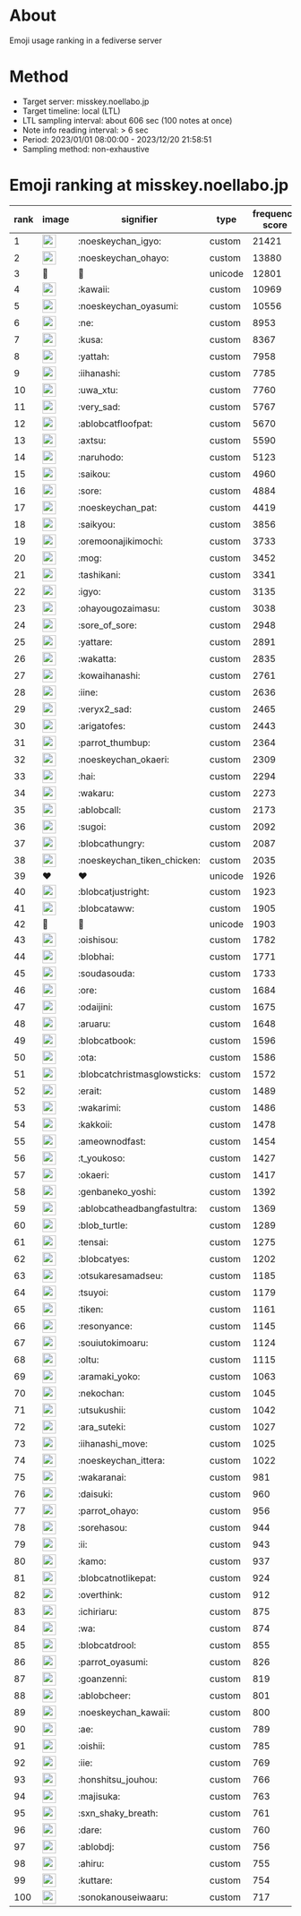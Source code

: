# About
Emoji usage ranking in a fediverse server

# Method
- Target server: misskey.noellabo.jp
- Target timeline: local (LTL)
- LTL sampling interval: about 606 sec (100 notes at once)
- Note info reading interval: > 6 sec
- Period: 2023/01/01 08:00:00 - 2023/12/20 21:58:51 
- Sampling method: non-exhaustive

# Emoji ranking at misskey.noellabo.jp

|rank|image|signifier|type|frequency score|
|----|----|----|----|----|
|1|<img height="24" src="https://misskey.noellabo.jp/emoji/noeskeychan_igyo.webp">|:noeskeychan_igyo:|custom|21421|
|2|<img height="24" src="https://misskey.noellabo.jp/emoji/noeskeychan_ohayo.webp">|:noeskeychan_ohayo:|custom|13880|
|3|🎉|🎉|unicode|12801|
|4|<img height="24" src="https://misskey.noellabo.jp/emoji/kawaii.webp">|:kawaii:|custom|10969|
|5|<img height="24" src="https://misskey.noellabo.jp/emoji/noeskeychan_oyasumi.webp">|:noeskeychan_oyasumi:|custom|10556|
|6|<img height="24" src="https://misskey.noellabo.jp/emoji/ne.webp">|:ne:|custom|8953|
|7|<img height="24" src="https://misskey.noellabo.jp/emoji/kusa.webp">|:kusa:|custom|8367|
|8|<img height="24" src="https://misskey.noellabo.jp/emoji/yattah.webp">|:yattah:|custom|7958|
|9|<img height="24" src="https://misskey.noellabo.jp/emoji/iihanashi.webp">|:iihanashi:|custom|7785|
|10|<img height="24" src="https://misskey.noellabo.jp/emoji/uwa_xtu.webp">|:uwa_xtu:|custom|7760|
|11|<img height="24" src="https://misskey.noellabo.jp/emoji/very_sad.webp">|:very_sad:|custom|5767|
|12|<img height="24" src="https://misskey.noellabo.jp/emoji/ablobcatfloofpat.webp">|:ablobcatfloofpat:|custom|5670|
|13|<img height="24" src="https://misskey.noellabo.jp/emoji/axtsu.webp">|:axtsu:|custom|5590|
|14|<img height="24" src="https://misskey.noellabo.jp/emoji/naruhodo.webp">|:naruhodo:|custom|5123|
|15|<img height="24" src="https://misskey.noellabo.jp/emoji/saikou.webp">|:saikou:|custom|4960|
|16|<img height="24" src="https://misskey.noellabo.jp/emoji/sore.webp">|:sore:|custom|4884|
|17|<img height="24" src="https://misskey.noellabo.jp/emoji/noeskeychan_pat.webp">|:noeskeychan_pat:|custom|4419|
|18|<img height="24" src="https://misskey.noellabo.jp/emoji/saikyou.webp">|:saikyou:|custom|3856|
|19|<img height="24" src="https://misskey.noellabo.jp/emoji/oremoonajikimochi.webp">|:oremoonajikimochi:|custom|3733|
|20|<img height="24" src="https://misskey.noellabo.jp/emoji/mog.webp">|:mog:|custom|3452|
|21|<img height="24" src="https://misskey.noellabo.jp/emoji/tashikani.webp">|:tashikani:|custom|3341|
|22|<img height="24" src="https://misskey.noellabo.jp/emoji/igyo.webp">|:igyo:|custom|3135|
|23|<img height="24" src="https://misskey.noellabo.jp/emoji/ohayougozaimasu.webp">|:ohayougozaimasu:|custom|3038|
|24|<img height="24" src="https://misskey.noellabo.jp/emoji/sore_of_sore.webp">|:sore_of_sore:|custom|2948|
|25|<img height="24" src="https://misskey.noellabo.jp/emoji/yattare.webp">|:yattare:|custom|2891|
|26|<img height="24" src="https://misskey.noellabo.jp/emoji/wakatta.webp">|:wakatta:|custom|2835|
|27|<img height="24" src="https://misskey.noellabo.jp/emoji/kowaihanashi.webp">|:kowaihanashi:|custom|2761|
|28|<img height="24" src="https://misskey.noellabo.jp/emoji/iine.webp">|:iine:|custom|2636|
|29|<img height="24" src="https://misskey.noellabo.jp/emoji/veryx2_sad.webp">|:veryx2_sad:|custom|2465|
|30|<img height="24" src="https://misskey.noellabo.jp/emoji/arigatofes.webp">|:arigatofes:|custom|2443|
|31|<img height="24" src="https://misskey.noellabo.jp/emoji/parrot_thumbup.webp">|:parrot_thumbup:|custom|2364|
|32|<img height="24" src="https://misskey.noellabo.jp/emoji/noeskeychan_okaeri.webp">|:noeskeychan_okaeri:|custom|2309|
|33|<img height="24" src="https://misskey.noellabo.jp/emoji/hai.webp">|:hai:|custom|2294|
|34|<img height="24" src="https://misskey.noellabo.jp/emoji/wakaru.webp">|:wakaru:|custom|2273|
|35|<img height="24" src="https://misskey.noellabo.jp/emoji/ablobcall.webp">|:ablobcall:|custom|2173|
|36|<img height="24" src="https://misskey.noellabo.jp/emoji/sugoi.webp">|:sugoi:|custom|2092|
|37|<img height="24" src="https://misskey.noellabo.jp/emoji/blobcathungry.webp">|:blobcathungry:|custom|2087|
|38|<img height="24" src="https://misskey.noellabo.jp/emoji/noeskeychan_tiken_chicken.webp">|:noeskeychan_tiken_chicken:|custom|2035|
|39|❤|❤|unicode|1926|
|40|<img height="24" src="https://misskey.noellabo.jp/emoji/blobcatjustright.webp">|:blobcatjustright:|custom|1923|
|41|<img height="24" src="https://misskey.noellabo.jp/emoji/blobcataww.webp">|:blobcataww:|custom|1905|
|42|🍗|🍗|unicode|1903|
|43|<img height="24" src="https://misskey.noellabo.jp/emoji/oishisou.webp">|:oishisou:|custom|1782|
|44|<img height="24" src="https://misskey.noellabo.jp/emoji/blobhai.webp">|:blobhai:|custom|1771|
|45|<img height="24" src="https://misskey.noellabo.jp/emoji/soudasouda.webp">|:soudasouda:|custom|1733|
|46|<img height="24" src="https://misskey.noellabo.jp/emoji/ore.webp">|:ore:|custom|1684|
|47|<img height="24" src="https://misskey.noellabo.jp/emoji/odaijini.webp">|:odaijini:|custom|1675|
|48|<img height="24" src="https://misskey.noellabo.jp/emoji/aruaru.webp">|:aruaru:|custom|1648|
|49|<img height="24" src="https://misskey.noellabo.jp/emoji/blobcatbook.webp">|:blobcatbook:|custom|1596|
|50|<img height="24" src="https://misskey.noellabo.jp/emoji/ota.webp">|:ota:|custom|1586|
|51|<img height="24" src="https://misskey.noellabo.jp/emoji/blobcatchristmasglowsticks.webp">|:blobcatchristmasglowsticks:|custom|1572|
|52|<img height="24" src="https://misskey.noellabo.jp/emoji/erait.webp">|:erait:|custom|1489|
|53|<img height="24" src="https://misskey.noellabo.jp/emoji/wakarimi.webp">|:wakarimi:|custom|1486|
|54|<img height="24" src="https://misskey.noellabo.jp/emoji/kakkoii.webp">|:kakkoii:|custom|1478|
|55|<img height="24" src="https://misskey.noellabo.jp/emoji/ameownodfast.webp">|:ameownodfast:|custom|1454|
|56|<img height="24" src="https://misskey.noellabo.jp/emoji/t_youkoso.webp">|:t_youkoso:|custom|1427|
|57|<img height="24" src="https://misskey.noellabo.jp/emoji/okaeri.webp">|:okaeri:|custom|1417|
|58|<img height="24" src="https://misskey.noellabo.jp/emoji/genbaneko_yoshi.webp">|:genbaneko_yoshi:|custom|1392|
|59|<img height="24" src="https://misskey.noellabo.jp/emoji/ablobcatheadbangfastultra.webp">|:ablobcatheadbangfastultra:|custom|1369|
|60|<img height="24" src="https://misskey.noellabo.jp/emoji/blob_turtle.webp">|:blob_turtle:|custom|1289|
|61|<img height="24" src="https://misskey.noellabo.jp/emoji/tensai.webp">|:tensai:|custom|1275|
|62|<img height="24" src="https://misskey.noellabo.jp/emoji/blobcatyes.webp">|:blobcatyes:|custom|1202|
|63|<img height="24" src="https://misskey.noellabo.jp/emoji/otsukaresamadseu.webp">|:otsukaresamadseu:|custom|1185|
|64|<img height="24" src="https://misskey.noellabo.jp/emoji/tsuyoi.webp">|:tsuyoi:|custom|1179|
|65|<img height="24" src="https://misskey.noellabo.jp/emoji/tiken.webp">|:tiken:|custom|1161|
|66|<img height="24" src="https://misskey.noellabo.jp/emoji/resonyance.webp">|:resonyance:|custom|1145|
|67|<img height="24" src="https://misskey.noellabo.jp/emoji/souiutokimoaru.webp">|:souiutokimoaru:|custom|1124|
|68|<img height="24" src="https://misskey.noellabo.jp/emoji/oltu.webp">|:oltu:|custom|1115|
|69|<img height="24" src="https://misskey.noellabo.jp/emoji/aramaki_yoko.webp">|:aramaki_yoko:|custom|1063|
|70|<img height="24" src="https://misskey.noellabo.jp/emoji/nekochan.webp">|:nekochan:|custom|1045|
|71|<img height="24" src="https://misskey.noellabo.jp/emoji/utsukushii.webp">|:utsukushii:|custom|1042|
|72|<img height="24" src="https://misskey.noellabo.jp/emoji/ara_suteki.webp">|:ara_suteki:|custom|1027|
|73|<img height="24" src="https://misskey.noellabo.jp/emoji/iihanashi_move.webp">|:iihanashi_move:|custom|1025|
|74|<img height="24" src="https://misskey.noellabo.jp/emoji/noeskeychan_ittera.webp">|:noeskeychan_ittera:|custom|1022|
|75|<img height="24" src="https://misskey.noellabo.jp/emoji/wakaranai.webp">|:wakaranai:|custom|981|
|76|<img height="24" src="https://misskey.noellabo.jp/emoji/daisuki.webp">|:daisuki:|custom|960|
|77|<img height="24" src="https://misskey.noellabo.jp/emoji/parrot_ohayo.webp">|:parrot_ohayo:|custom|956|
|78|<img height="24" src="https://misskey.noellabo.jp/emoji/sorehasou.webp">|:sorehasou:|custom|944|
|79|<img height="24" src="https://misskey.noellabo.jp/emoji/ii.webp">|:ii:|custom|943|
|80|<img height="24" src="https://misskey.noellabo.jp/emoji/kamo.webp">|:kamo:|custom|937|
|81|<img height="24" src="https://misskey.noellabo.jp/emoji/blobcatnotlikepat.webp">|:blobcatnotlikepat:|custom|924|
|82|<img height="24" src="https://misskey.noellabo.jp/emoji/overthink.webp">|:overthink:|custom|912|
|83|<img height="24" src="https://misskey.noellabo.jp/emoji/ichiriaru.webp">|:ichiriaru:|custom|875|
|84|<img height="24" src="https://misskey.noellabo.jp/emoji/wa.webp">|:wa:|custom|874|
|85|<img height="24" src="https://misskey.noellabo.jp/emoji/blobcatdrool.webp">|:blobcatdrool:|custom|855|
|86|<img height="24" src="https://misskey.noellabo.jp/emoji/parrot_oyasumi.webp">|:parrot_oyasumi:|custom|826|
|87|<img height="24" src="https://misskey.noellabo.jp/emoji/goanzenni.webp">|:goanzenni:|custom|819|
|88|<img height="24" src="https://misskey.noellabo.jp/emoji/ablobcheer.webp">|:ablobcheer:|custom|801|
|89|<img height="24" src="https://misskey.noellabo.jp/emoji/noeskeychan_kawaii.webp">|:noeskeychan_kawaii:|custom|800|
|90|<img height="24" src="https://misskey.noellabo.jp/emoji/ae.webp">|:ae:|custom|789|
|91|<img height="24" src="https://misskey.noellabo.jp/emoji/oishii.webp">|:oishii:|custom|785|
|92|<img height="24" src="https://misskey.noellabo.jp/emoji/iie.webp">|:iie:|custom|769|
|93|<img height="24" src="https://misskey.noellabo.jp/emoji/honshitsu_jouhou.webp">|:honshitsu_jouhou:|custom|766|
|94|<img height="24" src="https://misskey.noellabo.jp/emoji/majisuka.webp">|:majisuka:|custom|763|
|95|<img height="24" src="https://misskey.noellabo.jp/emoji/sxn_shaky_breath.webp">|:sxn_shaky_breath:|custom|761|
|96|<img height="24" src="https://misskey.noellabo.jp/emoji/dare.webp">|:dare:|custom|760|
|97|<img height="24" src="https://misskey.noellabo.jp/emoji/ablobdj.webp">|:ablobdj:|custom|756|
|98|<img height="24" src="https://misskey.noellabo.jp/emoji/ahiru.webp">|:ahiru:|custom|755|
|99|<img height="24" src="https://misskey.noellabo.jp/emoji/kuttare.webp">|:kuttare:|custom|754|
|100|<img height="24" src="https://misskey.noellabo.jp/emoji/sonokanouseiwaaru.webp">|:sonokanouseiwaaru:|custom|717|
